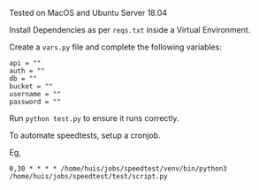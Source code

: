 Tested on MacOS and Ubuntu Server 18.04

Install Dependencies as per ```reqs.txt``` inside a Virtual Environment.

Create a ```vars.py``` file and complete the following variables:

```
api = ""
auth = ""
db = ""
bucket = ""
username = ""
password = ""

```


Run ```python test.py``` to ensure it runs correctly.

To automate speedtests, setup a cronjob. 

Eg, 

```0,30 * * * * /home/huis/jobs/speedtest/venv/bin/python3 /home/huis/jobs/speedtest/test/script.py```